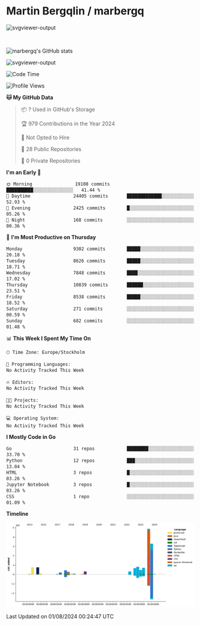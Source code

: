 # Martin Bergqlin / marbergq

![svgviewer-output](https://user-images.githubusercontent.com/2405410/206014777-22d41ecb-c24f-421d-b7d9-bba2cb5bb0de.svg)

<br>

<!--- [![Martin's Week](https://github-readme-stats.vercel.app/api/wakatime?username=marbergq&theme=dark)](https://github.com/anuraghazra/github-readme-stats) -->

![marbergq's GitHub stats](https://github-readme-stats.vercel.app/api?username=marbergq&count_private=true&show_icons=true)

![svgviewer-output](https://wakatime.com/badge/user/3f0a2069-6683-4e19-9a4a-7d21ea815067.svg)

<!--START_SECTION:waka-->
![Code Time](http://img.shields.io/badge/Code%20Time-4%2C232%20hrs%2013%20mins-blue)

![Profile Views](http://img.shields.io/badge/Profile%20Views-0-blue)

**🐱 My GitHub Data** 

> 📦 ? Used in GitHub's Storage 
 > 
> 🏆 979 Contributions in the Year 2024
 > 
> 🚫 Not Opted to Hire
 > 
> 📜 28 Public Repositories 
 > 
> 🔑 0 Private Repositories 
 > 
**I'm an Early 🐤** 

```text
🌞 Morning                19108 commits       ██████████░░░░░░░░░░░░░░░   41.44 % 
🌆 Daytime                24405 commits       █████████████░░░░░░░░░░░░   52.93 % 
🌃 Evening                2425 commits        █░░░░░░░░░░░░░░░░░░░░░░░░   05.26 % 
🌙 Night                  168 commits         ░░░░░░░░░░░░░░░░░░░░░░░░░   00.36 % 
```
📅 **I'm Most Productive on Thursday** 

```text
Monday                   9302 commits        █████░░░░░░░░░░░░░░░░░░░░   20.18 % 
Tuesday                  8626 commits        █████░░░░░░░░░░░░░░░░░░░░   18.71 % 
Wednesday                7848 commits        ████░░░░░░░░░░░░░░░░░░░░░   17.02 % 
Thursday                 10839 commits       ██████░░░░░░░░░░░░░░░░░░░   23.51 % 
Friday                   8538 commits        █████░░░░░░░░░░░░░░░░░░░░   18.52 % 
Saturday                 271 commits         ░░░░░░░░░░░░░░░░░░░░░░░░░   00.59 % 
Sunday                   682 commits         ░░░░░░░░░░░░░░░░░░░░░░░░░   01.48 % 
```


📊 **This Week I Spent My Time On** 

```text
🕑︎ Time Zone: Europe/Stockholm

💬 Programming Languages: 
No Activity Tracked This Week

🔥 Editors: 
No Activity Tracked This Week

🐱‍💻 Projects: 
No Activity Tracked This Week

💻 Operating System: 
No Activity Tracked This Week
```

**I Mostly Code in Go** 

```text
Go                       31 repos            ████████░░░░░░░░░░░░░░░░░   33.70 % 
Python                   12 repos            ███░░░░░░░░░░░░░░░░░░░░░░   13.04 % 
HTML                     3 repos             █░░░░░░░░░░░░░░░░░░░░░░░░   03.26 % 
Jupyter Notebook         3 repos             █░░░░░░░░░░░░░░░░░░░░░░░░   03.26 % 
CSS                      1 repo              ░░░░░░░░░░░░░░░░░░░░░░░░░   01.09 % 
```



**Timeline**

![Lines of Code chart](https://raw.githubusercontent.com/marbergq/marbergq/main/assets/bar_graph.png)


 Last Updated on 01/08/2024 00:24:47 UTC
<!--END_SECTION:waka-->
